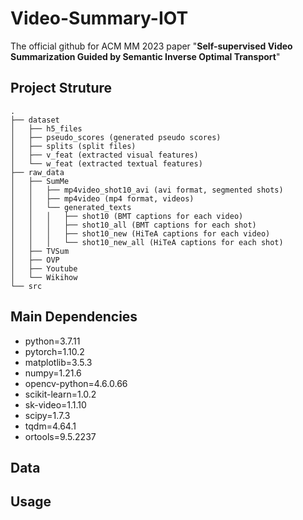 # Video-Summary-IOT
The official github for ACM MM 2023 paper "**Self-supervised Video Summarization Guided by Semantic Inverse Optimal Transport**"

## Project Struture
```
.
├── dataset
│   ├── h5_files
│   ├── pseudo_scores (generated pseudo scores)
│   ├── splits (split files)
│   ├── v_feat (extracted visual features)
│   └── w_feat (extracted textual features)
├── raw_data
│   ├── SumMe
│   │   ├── mp4video_shot10_avi (avi format, segmented shots)
│   │   ├── mp4video (mp4 format, videos)
│   │   └── generated_texts
│   │   │   ├── shot10 (BMT captions for each video)
│   │   │   ├── shot10_all (BMT captions for each shot)
│   │   │   ├── shot10_new (HiTeA captions for each video)
│   │   │   └── shot10_new_all (HiTeA captions for each shot)
│   ├── TVSum
│   ├── OVP
│   ├── Youtube
│   └── Wikihow
└── src
```

## Main Dependencies
- python=3.7.11
- pytorch=1.10.2
- matplotlib=3.5.3 
- numpy=1.21.6
- opencv-python=4.6.0.66
- scikit-learn=1.0.2
- sk-video=1.1.10
- scipy=1.7.3
- tqdm=4.64.1
- ortools=9.5.2237

## Data


## Usage

